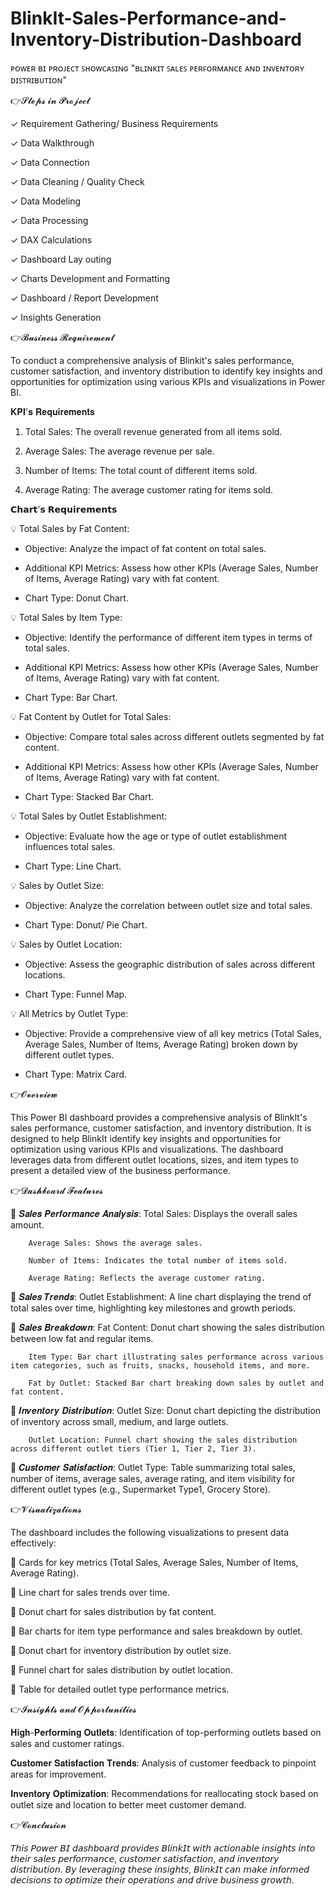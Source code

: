 # BlinkIt-Sales-Performance-and-Inventory-Distribution-Dashboard

ᴘᴏᴡᴇʀ ʙɪ ᴘʀᴏᴊᴇᴄᴛ ꜱʜᴏᴡᴄᴀꜱɪɴɢ "ʙʟɪɴᴋɪᴛ ꜱᴀʟᴇꜱ ᴘᴇʀꜰᴏʀᴍᴀɴᴄᴇ ᴀɴᴅ ɪɴᴠᴇɴᴛᴏʀʏ ᴅɪꜱᴛʀɪʙᴜᴛɪᴏɴ"

👉𝓢𝓽𝓮𝓹𝓼 𝓲𝓷 𝓟𝓻𝓸𝓳𝓮𝓬𝓽

✓ Requirement Gathering/ Business Requirements

✓ Data Walkthrough

✓ Data Connection

✓ Data Cleaning / Quality Check

✓ Data Modeling

✓ Data Processing

✓ DAX Calculations

✓ Dashboard Lay outing

✓ Charts Development and Formatting

✓ Dashboard / Report Development

✓ Insights Generation

👉𝓑𝓾𝓼𝓲𝓷𝓮𝓼𝓼 𝓡𝓮𝓺𝓾𝓲𝓻𝓮𝓶𝓮𝓷𝓽

To conduct a comprehensive analysis of Blinkit's sales performance, customer satisfaction, and inventory distribution to identify key insights and opportunities for optimization using various KPIs and visualizations in Power BI.

𝐊𝐏𝐈'𝐬 𝐑𝐞𝐪𝐮𝐢𝐫𝐞𝐦𝐞𝐧𝐭𝐬

1. Total Sales: The overall revenue generated from all items sold.

2. Average Sales: The average revenue per sale.

3. Number of Items: The total count of different items sold.

4. Average Rating: The average customer rating for items sold.


𝗖𝗵𝗮𝗿𝘁'𝘀 𝗥𝗲𝗾𝘂𝗶𝗿𝗲𝗺𝗲𝗻𝘁𝘀

 💡 Total Sales by Fat Content:

- Objective: Analyze the impact of fat content on total sales.

- Additional KPI Metrics: Assess how other KPIs (Average Sales, Number of Items, Average Rating) vary with fat content.

- Chart Type: Donut Chart.

 💡 Total Sales by Item Type:

- Objective: Identify the performance of different item types in terms of total sales.

- Additional KPI Metrics: Assess how other KPIs (Average Sales, Number of Items, Average Rating) vary with fat content.

- Chart Type: Bar Chart.

 💡 Fat Content by Outlet for Total Sales:

- Objective: Compare total sales across different outlets segmented by fat content.

- Additional KPI Metrics: Assess how other KPIs (Average Sales, Number of Items, Average Rating) vary with fat content.

- Chart Type: Stacked Bar Chart.

 💡 Total Sales by Outlet Establishment:

- Objective: Evaluate how the age or type of outlet establishment influences total sales.

- Chart Type: Line Chart.

 💡 Sales by Outlet Size:

- Objective: Analyze the correlation between outlet size and total sales.

- Chart Type: Donut/ Pie Chart.

 💡 Sales by Outlet Location:

- Objective: Assess the geographic distribution of sales across different locations.

- Chart Type: Funnel Map.

 💡 All Metrics by Outlet Type:

- Objective: Provide a comprehensive view of all key metrics (Total Sales, Average Sales, Number of Items, Average Rating) broken down by different outlet types.

- Chart Type: Matrix Card.

👉𝓞𝓿𝓮𝓻𝓿𝓲𝓮𝔀

This Power BI dashboard provides a comprehensive analysis of BlinkIt's sales performance, customer satisfaction, and inventory distribution. It is designed to help BlinkIt identify key insights and opportunities for optimization using various KPIs and visualizations. The dashboard leverages data from different outlet locations, sizes, and item types to present a detailed view of the business performance.

👉𝓓𝓪𝓼𝓱𝓫𝓸𝓪𝓻𝓭 𝓕𝓮𝓪𝓽𝓾𝓻𝓮𝓼

 🔷   𝑺𝒂𝒍𝒆𝒔 𝑷𝒆𝒓𝒇𝒐𝒓𝒎𝒂𝒏𝒄𝒆 𝑨𝒏𝒂𝒍𝒚𝒔𝒊𝒔:
        Total Sales: Displays the overall sales amount.
        
        Average Sales: Shows the average sales.
        
        Number of Items: Indicates the total number of items sold.
        
        Average Rating: Reflects the average customer rating.

 🔷    𝑺𝒂𝒍𝒆𝒔 𝑻𝒓𝒆𝒏𝒅𝒔:
        Outlet Establishment: A line chart displaying the trend of total sales over time, highlighting key milestones and growth periods.

 🔷    𝑺𝒂𝒍𝒆𝒔 𝑩𝒓𝒆𝒂𝒌𝒅𝒐𝒘𝒏:
        Fat Content: Donut chart showing the sales distribution between low fat and regular items.
        
        Item Type: Bar chart illustrating sales performance across various item categories, such as fruits, snacks, household items, and more.
        
        Fat by Outlet: Stacked Bar chart breaking down sales by outlet and fat content.

 🔷    𝑰𝒏𝒗𝒆𝒏𝒕𝒐𝒓𝒚 𝑫𝒊𝒔𝒕𝒓𝒊𝒃𝒖𝒕𝒊𝒐𝒏:
        Outlet Size: Donut chart depicting the distribution of inventory across small, medium, and large outlets.
        
        Outlet Location: Funnel chart showing the sales distribution across different outlet tiers (Tier 1, Tier 2, Tier 3).

 🔷    𝑪𝒖𝒔𝒕𝒐𝒎𝒆𝒓 𝑺𝒂𝒕𝒊𝒔𝒇𝒂𝒄𝒕𝒊𝒐𝒏:
        Outlet Type: Table summarizing total sales, number of items, average sales, average rating, and item visibility for different outlet types (e.g., Supermarket Type1, Grocery Store).

👉𝓥𝓲𝓼𝓾𝓪𝓵𝓲𝔃𝓪𝓽𝓲𝓸𝓷𝓼

The dashboard includes the following visualizations to present data effectively:

  🔷   Cards for key metrics (Total Sales, Average Sales, Number of Items, Average Rating).
  
  🔷   Line chart for sales trends over time.
  
  🔷   Donut chart for sales distribution by fat content.
  
  🔷   Bar charts for item type performance and sales breakdown by outlet.
  
  🔷   Donut chart for inventory distribution by outlet size.
  
  🔷   Funnel chart for sales distribution by outlet location.
  
  🔷   Table for detailed outlet type performance metrics.
    

👉𝓘𝓷𝓼𝓲𝓰𝓱𝓽𝓼 𝓪𝓷𝓭 𝓞𝓹𝓹𝓸𝓻𝓽𝓾𝓷𝓲𝓽𝓲𝓮𝓼

   𝐇𝐢𝐠𝐡-𝐏𝐞𝐫𝐟𝐨𝐫𝐦𝐢𝐧𝐠 𝐎𝐮𝐭𝐥𝐞𝐭𝐬: Identification of top-performing outlets based on sales and customer ratings.
   
   𝐂𝐮𝐬𝐭𝐨𝐦𝐞𝐫 𝐒𝐚𝐭𝐢𝐬𝐟𝐚𝐜𝐭𝐢𝐨𝐧 𝐓𝐫𝐞𝐧𝐝𝐬: Analysis of customer feedback to pinpoint areas for improvement.
   
   𝐈𝐧𝐯𝐞𝐧𝐭𝐨𝐫𝐲 𝐎𝐩𝐭𝐢𝐦𝐢𝐳𝐚𝐭𝐢𝐨𝐧: Recommendations for reallocating stock based on outlet size and location to better meet customer demand.
    

👉𝓒𝓸𝓷𝓬𝓵𝓾𝓼𝓲𝓸𝓷

𝘛𝘩𝘪𝘴 𝘗𝘰𝘸𝘦𝘳 𝘉𝘐 𝘥𝘢𝘴𝘩𝘣𝘰𝘢𝘳𝘥 𝘱𝘳𝘰𝘷𝘪𝘥𝘦𝘴 𝘉𝘭𝘪𝘯𝘬𝘐𝘵 𝘸𝘪𝘵𝘩 𝘢𝘤𝘵𝘪𝘰𝘯𝘢𝘣𝘭𝘦 𝘪𝘯𝘴𝘪𝘨𝘩𝘵𝘴 𝘪𝘯𝘵𝘰 𝘵𝘩𝘦𝘪𝘳 𝘴𝘢𝘭𝘦𝘴 𝘱𝘦𝘳𝘧𝘰𝘳𝘮𝘢𝘯𝘤𝘦, 𝘤𝘶𝘴𝘵𝘰𝘮𝘦𝘳 𝘴𝘢𝘵𝘪𝘴𝘧𝘢𝘤𝘵𝘪𝘰𝘯, 𝘢𝘯𝘥 𝘪𝘯𝘷𝘦𝘯𝘵𝘰𝘳𝘺 𝘥𝘪𝘴𝘵𝘳𝘪𝘣𝘶𝘵𝘪𝘰𝘯. 𝘉𝘺 𝘭𝘦𝘷𝘦𝘳𝘢𝘨𝘪𝘯𝘨 𝘵𝘩𝘦𝘴𝘦 𝘪𝘯𝘴𝘪𝘨𝘩𝘵𝘴, 𝘉𝘭𝘪𝘯𝘬𝘐𝘵 𝘤𝘢𝘯 𝘮𝘢𝘬𝘦 𝘪𝘯𝘧𝘰𝘳𝘮𝘦𝘥 𝘥𝘦𝘤𝘪𝘴𝘪𝘰𝘯𝘴 𝘵𝘰 𝘰𝘱𝘵𝘪𝘮𝘪𝘻𝘦 𝘵𝘩𝘦𝘪𝘳 𝘰𝘱𝘦𝘳𝘢𝘵𝘪𝘰𝘯𝘴 𝘢𝘯𝘥 𝘥𝘳𝘪𝘷𝘦 𝘣𝘶𝘴𝘪𝘯𝘦𝘴𝘴 𝘨𝘳𝘰𝘸𝘵𝘩.
